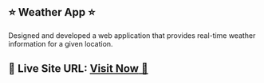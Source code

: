 ## ⭐ Weather App ⭐

Designed and developed a web application that provides real-time weather information for a given location.
## 📌 **Live Site URL:** <a href="https://vinod-weather.netlify.app">**Visit Now** 🚀</a>
